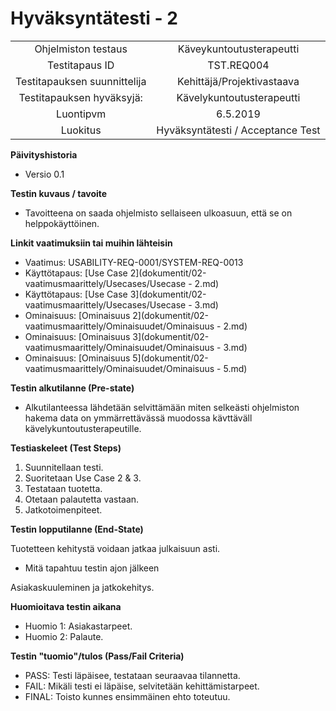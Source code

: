 # Hyväksyntätesti - 2


| | |
|:-:|:-:|
| Ohjelmiston testaus | Käveykuntoutusterapeutti  |
| Testitapaus ID | TST.REQ004 |
| Testitapauksen suunnittelija | Kehittäjä/Projektivastaava | 
| Testitapauksen hyväksyjä: | Kävelykuntoutusterapeutti |
| Luontipvm | 6.5.2019 |
| Luokitus | Hyväksyntätesti / Acceptance Test |

**Päivityshistoria**

* Versio 0.1 

**Testin kuvaus / tavoite**

* Tavoitteena on saada ohjelmisto sellaiseen ulkoasuun, että se on helppokäyttöinen.

**Linkit vaatimuksiin tai muihin lähteisin**

* Vaatimus: USABILITY-REQ-0001/SYSTEM-REQ-0013
* Käyttötapaus: [Use Case 2](dokumentit/02-vaatimusmaarittely/Usecases/Usecase - 2.md)
* Käyttötapaus: [Use Case 3](dokumentit/02-vaatimusmaarittely/Usecases/Usecase - 3.md)
* Ominaisuus: [Ominaisuus 2](dokumentit/02-vaatimusmaarittely/Ominaisuudet/Ominaisuus - 2.md)
* Ominaisuus: [Ominaisuus 3](dokumentit/02-vaatimusmaarittely/Ominaisuudet/Ominaisuus - 3.md)
* Ominaisuus: [Ominaisuus 5](dokumentit/02-vaatimusmaarittely/Ominaisuudet/Ominaisuus - 5.md)

**Testin alkutilanne (Pre-state)** 

* Alkutilanteessa lähdetään selvittämään miten selkeästi ohjelmiston hakema data on ymmärrettävässä muodossa kävttäväll kävelykuntoutusterapeutille.

**Testiaskeleet (Test Steps)**

1. Suunnitellaan testi.
2. Suoritetaan Use Case 2 & 3.
3. Testataan tuotetta.
4. Otetaan palautetta vastaan.
5. Jatkotoimenpiteet.

**Testin lopputilanne (End-State)**

Tuotetteen kehitystä voidaan jatkaa julkaisuun asti.

* Mitä tapahtuu testin ajon jälkeen

Asiakaskuuleminen ja jatkokehitys.

**Huomioitava testin aikana**

* Huomio 1: Asiakastarpeet.
* Huomio 2: Palaute.


**Testin "tuomio"/tulos (Pass/Fail Criteria)**


* PASS: Testi läpäisee, testataan seuraavaa tilannetta.
* FAIL:  Mikäli testi ei läpäise, selvitetään kehittämistarpeet.
* FINAL: Toisto kunnes ensimmäinen ehto toteutuu.
